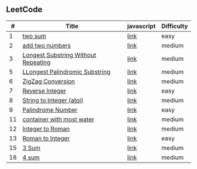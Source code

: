 ## LeetCode

| #   | Title                                                                                                                | javascript               | Difficulty |
| --- | -------------------------------------------------------------------------------------------------------------------- | ------------------------ | ---------- |
| 1   | [two sum](https://leetcode.com/problems/two-sum/)                                                                    | [link](/src/1/index.js)  | easy       |
| 2   | [add two numbers](https://leetcode.com/problems/add-two-numbers/)                                                    | [link](/src/2/index.js)  | medium     |
| 3   | [Longest Substring Without Repeating](https://leetcode.com/problems/longest-substring-without-repeating-characters/) | [link](/src/3/index.js)  | medium     |
| 5   | [LLongest Palindromic Substring](https://leetcode.com/problems/longest-palindromic-substring/)                       | [link](/src/5/index.js)  | medium     |
| 6   | [ZigZag Conversion](https://leetcode.com/problems/zigzag-conversion/)                                                | [link](/src/6/index.js)  | medium     |
| 7   | [Reverse Integer](https://leetcode.com/problems/reverse-integer/)                                                    | [link](/src/7/index.js)  | easy       |
| 8   | [String to Integer (atoi)](https://leetcode.com/problems/string-to-integer-atoi/)                                    | [link](/src/8/index.js)  | medium     |
| 9   | [Palindrome Number](https://leetcode.com/problems/palindrome-number/)                                                | [link](/src/9/index.js)  | easy       |
| 11  | [container with most water](https://leetcode.com/problems/container-with-most-water/submissions/)                    | [link](/src/11/index.js) | medium     |
| 12  | [ Integer to Roman](https://leetcode.com/problems/integer-to-roman/)                                                 | [link](/src/12/index.js) | medium     |
| 13  | [ Roman to Integer ](https://leetcode.com/problems/roman-to-integer/)                                                | [link](/src/13/index.js) | easy       |
| 15  | [3 Sum](https://leetcode.com/problems/3sum/)                                                                         | [link](/src/15/index.js) | medium     |
| 18  | [4 sum](https://leetcode.com/problems/4sum/)                                                                         | [link](/src/18/index.js) | medium     |